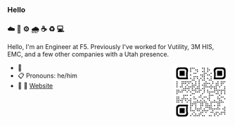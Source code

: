 ### Hello

### :cloud: :wrench: :gear: :cloud_with_rain: :coffee: :recycle: :computer:

Hello, I'm an Engineer at F5. Previously I've worked for Vutility, 3M HIS, EMC, and a few other companies with a Utah presence.

<img align="right" width="128" src="https://raw.githubusercontent.com/nicholashoule/img/master/me.svg">

- :wave:
- :clipboard: Pronouns: he/him
- :construction: :link: [Website](https://github.com/nicholashoule/nicholashoule)
